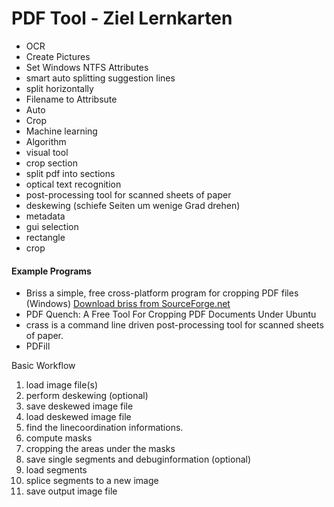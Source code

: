 PDF Tool - Ziel Lernkarten
========================

- OCR
- Create Pictures
- Set Windows NTFS Attributes
- smart auto splitting suggestion lines
- split horizontally
- Filename to Attribsute
- Auto
- Crop
- Machine learning
- Algorithm
- visual tool
- crop section
- split pdf into sections
- optical text recognition
- post-processing tool for scanned sheets of paper
- deskewing (schiefe Seiten um wenige Grad drehen)
- metadata
- gui selection
- rectangle
- crop


#### Example Programs
- Briss a simple, free cross-platform program for cropping PDF files (Windows) [Download briss from SourceForge.net](https://sourceforge.net/projects/briss/files/latest/download)
- PDF Quench: A Free Tool For Cropping PDF Documents Under Ubuntu
- crass is a command line driven post-processing tool for scanned sheets of paper.
- PDFill



Basic Workflow
1. load image file(s)
2. perform deskewing (optional)
3. save deskewed image file
4. load deskewed image file
5. find the linecoordination informations.
6. compute masks
7. cropping the areas under the masks
8. save single segments and debuginformation (optional)
9. load segments
10. splice segments to a new image
11. save output image file